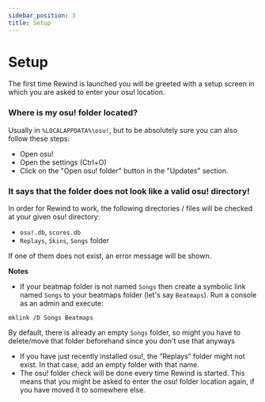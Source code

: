```yaml
---
sidebar_position: 3
title: Setup
---
```


# Setup

The first time Rewind is launched you will be greeted with a setup screen in which you are asked to enter your osu! location.

### Where is my osu! folder located?

Usually in `%LOCALAPPDATA%\osu!`, but to be absolutely sure you can also follow these steps:
* Open osu!
* Open the settings (Ctrl+O)
* Click on the "Open osu! folder" button in the "Updates" section.


### It says that the folder does not look like a valid osu! directory!

In order for Rewind to work, the following directories / files will be checked at your given osu! directory:
* `osu!.db`, `scores.db`
* `Replays`, `Skins`, `Songs` folder

If one of them does not exist, an error message will be shown.

**Notes**

* If your beatmap folder is not named `Songs` then create a symbolic link named `Songs` to your beatmaps folder (let's say `Beatmaps`). Run a console as an admin and execute:
```
mklink /D Songs Beatmaps
```

By default, there is already an empty `Songs` folder, so might you have to delete/move that folder beforehand since you don't use that anyways

* If you have just recently installed osu!, the “Replays” folder might not exist. In that case, add an empty folder with that name.
* The osu! folder check will be done every time Rewind is started. This means that you might be asked to enter the osu! folder location again, if you have moved it to somewhere else.